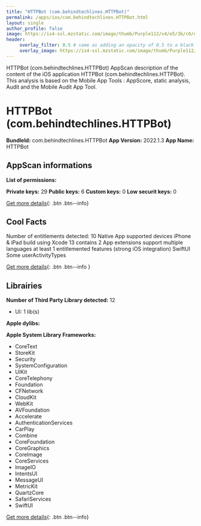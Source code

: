 ```yaml
---
title: "HTTPBot (com.behindtechlines.HTTPBot)"
permalink: /apps/ios/com.behindtechlines.HTTPBot.html
layout: single
author_profile: false
image: https://is4-ssl.mzstatic.com/image/thumb/Purple112/v4/e5/3b/c0/e53bc0d7-cf4d-2338-6238-c09384790884/AppIcon-0-1x_U007emarketing-0-10-0-sRGB-85-220.png/512x512bb.jpg
header: 
     overlay_filter: 0.5 # same as adding an opacity of 0.5 to a black background
     overlay_image: https://is4-ssl.mzstatic.com/image/thumb/Purple112/v4/e5/3b/c0/e53bc0d7-cf4d-2338-6238-c09384790884/AppIcon-0-1x_U007emarketing-0-10-0-sRGB-85-220.png/512x512bb.jpg
---
```

HTTPBot (com.behindtechlines.HTTPBot) AppScan description of the content of the iOS application HTTPBot (com.behindtechlines.HTTPBot). This analysis is based on the Mobile App Tools : AppScore, static analysis, Audit and the Mobile Audit App Tool.

# HTTPBot (com.behindtechlines.HTTPBot)

**BundleId:** com.behindtechlines.HTTPBot
**App Version:** 2022.1.3
**App Name:** HTTPBot


## AppScan informations 

**List of permissions:** 
  
  
**Private keys:** 29
**Public keys:** 6
**Custom keys:** 0
**Low securit keys:** 0
  
[Get more details](/pricing.html){: .btn .btn--info}

## Cool Facts

Number of entitlements detected: 10
Native App
supported devices iPhone & iPad
build using Xcode 13
contains 2 App extensions
support multiple languages
at least 1 entitlemented features (strong iOS integration)
SwiftUI
Some userActivityTypes
  
[Get more details](/pricing.html){: .btn .btn--info }

## Librairies 
**Number of Third Party Library detected:** 12
- UI: 1 lib(s)


**Apple dylibs:**


**Apple System Library Frameworks:**
- CoreText
- StoreKit
- Security
- SystemConfiguration
- UIKit
- CoreTelephony
- Foundation
- CFNetwork
- CloudKit
- WebKit
- AVFoundation
- Accelerate
- AuthenticationServices
- CarPlay
- Combine
- CoreFoundation
- CoreGraphics
- CoreImage
- CoreServices
- ImageIO
- IntentsUI
- MessageUI
- MetricKit
- QuartzCore
- SafariServices
- SwiftUI


  
[Get more details](/pricing.html){: .btn .btn--info}

